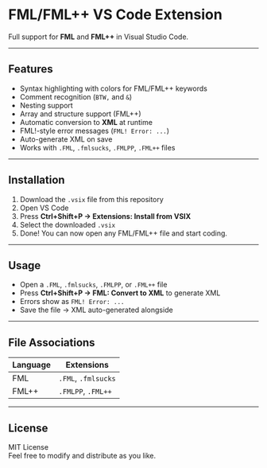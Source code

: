 # FML/FML++ VS Code Extension

Full support for **FML** and **FML++** in Visual Studio Code.

---

## Features

- Syntax highlighting with colors for FML/FML++ keywords
- Comment recognition (`BTW,` and `&`)
- Nesting support
- Array and structure support (FML++)
- Automatic conversion to **XML** at runtime
- FML!-style error messages (`FML! Error: ...`)
- Auto-generate XML on save
- Works with `.FML`, `.fmlsucks`, `.FMLPP`, `.FML++` files

---

## Installation

1. Download the `.vsix` file from this repository  
2. Open VS Code  
3. Press **Ctrl+Shift+P → Extensions: Install from VSIX**  
4. Select the downloaded `.vsix`  
5. Done! You can now open any FML/FML++ file and start coding.

---

## Usage

- Open a `.FML`, `.fmlsucks`, `.FMLPP`, or `.FML++` file  
- Press **Ctrl+Shift+P → FML: Convert to XML** to generate XML  
- Errors show as `FML! Error: ...`  
- Save the file → XML auto-generated alongside

---

## File Associations

| Language | Extensions |
|----------|------------|
| FML      | `.FML`, `.fmlsucks` |
| FML++    | `.FMLPP`, `.FML++` |

---

## License

MIT License  
Feel free to modify and distribute as you like.
